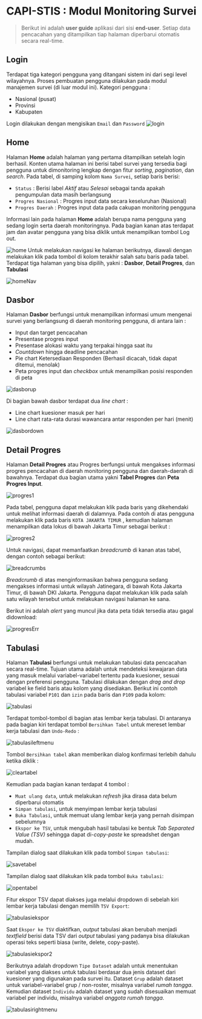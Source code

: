 # CAPI-STIS : Modul Monitoring Survei #
>Berikut ini adalah **user guide** aplikasi dari sisi **end-user**.
Setiap data pencacahan yang ditampilkan tiap halaman diperbarui otomatis secara real-time.

## Login ##
Terdapat tiga kategori pengguna yang ditangani sistem ini dari segi level wilayahnya. Proses pembuatan pengguna dilakukan pada modul manajemen survei (di luar modul ini).
Kategori pengguna :
- Nasional (pusat)
- Provinsi
- Kabupaten

Login dilakukan dengan mengisikan `Email` dan `Password`
![login](https://git.stis.ac.id/hakimirza/monitor//uploads/c5afa463723c69b9d5ced4819e2768b5/login.PNG)

## Home ##
Halaman **Home** adalah halaman yang pertama ditampilkan setelah login berhasil. Konten utama halaman ini berisi tabel survei yang tersedia bagi pengguna untuk dimonitoring lengkap dengan fitur *sorting*, *pagination*, dan *search*.
Pada tabel, di samping kolom `Nama Survei`, setiap baris berisi:
- `Status` : Berisi label *Aktif* atau *Selesai* sebagai tanda apakah pengumpulan data masih berlangsung
- `Progres Nasional` : Progres input data secara keseluruhan (Nasional)
- `Progres Daerah` : Progres input data pada cakupan monitoring pengguna

Informasi lain pada halaman **Home** adalah berupa nama pengguna yang sedang login serta daerah monitoringnya. Pada bagian kanan atas terdapat jam dan avatar pengguna yang bisa diklik untuk menampilkan tombol Log out.

![home](https://git.stis.ac.id/hakimirza/monitor/uploads/e11736ba490e1247a1fd5aab42de2882/home.PNG)
Untuk melakukan navigasi ke halaman berikutnya, diawali dengan melakukan klik pada tombol di kolom terakhir salah satu baris pada tabel. Terdapat tiga halaman yang bisa dipilih, yakni : **Dasbor**, **Detail Progres**, dan **Tabulasi**

![homeNav](https://git.stis.ac.id/hakimirza/monitor/uploads/13297e3deaf1a030b6898524f31bdb89/homeNav.PNG)

## Dasbor ##
Halaman **Dasbor** berfungsi untuk menampilkan informasi umum mengenai survei yang berlangsung di daerah monitoring pengguna, di antara lain :
- Input dan target pencacahan
- Presentase progres input
- Presentase alokasi waktu yang terpakai hingga saat itu
- *Countdown* hingga deadline pencacahan
- Pie chart Ketersediaan Responden (Berhasil dicacah, tidak dapat ditemui, menolak)
- Peta progres input dan *checkbox* untuk menampilkan posisi responden di peta

![dasborup](https://git.stis.ac.id/hakimirza/monitor/uploads/4374a82570c91ea33f55d8cd516f9b20/dasborup.png)

Di bagian bawah dasbor terdapat dua *line chart* :
- Line chart kuesioner masuk per hari
- Line chart rata-rata durasi wawancara antar responden per hari (menit)

![dasbordown](https://git.stis.ac.id/hakimirza/monitor/uploads/e39d44931947d9ab606117095c0f870e/dasbordown.png)

## Detail Progres ##
Halaman **Detail Progres** atau Progres berfungsi untuk mengakses informasi progres pencacahan di daerah monitoring pengguna dan daerah-daerah di bawahnya. Terdapat dua bagian utama yakni **Tabel Progres** dan **Peta Progres Input**.

![progres1](https://git.stis.ac.id/hakimirza/monitor/uploads/0f9b87a74ccb9844d43f7fcba2a7dc92/progres1.png)


Pada tabel, pengguna dapat melakukan klik pada baris yang dikehendaki untuk melihat informasi daerah di dalamnya. Pada contoh di atas pengguna melakukan klik pada baris `KOTA JAKARTA TIMUR` , kemudian halaman menampilkan data lokus di bawah Jakarta Timur sebagai berikut :

![progres2](https://git.stis.ac.id/hakimirza/monitor/uploads/7f5870fc20d28f5c611f754dc5a74de2/progres2.png)


Untuk navigasi, dapat memanfaatkan *breadcrumb* di kanan atas tabel, dengan contoh sebagai berikut:

![breadcrumbs](https://git.stis.ac.id/hakimirza/monitor/uploads/cbaa6bc4fb1f3e4572558670dfc39f3a/breadcrumbs.PNG)

*Breadcrumb* di atas menginformasikan bahwa pengguna sedang mengakses informasi untuk wilayah Jatinegara, di bawah Kota Jakarta Timur, di bawah DKI Jakarta. Pengguna dapat melakukan klik pada salah satu wilayah tersebut untuk melakukan navigasi halaman ke sana.


Berikut ini adalah *alert* yang muncul jika data peta tidak tersedia atau gagal didownload:

![progresErr](https://git.stis.ac.id/hakimirza/monitor/uploads/4c35814ccececa18cf53cf8d6a8001ad/progresErr.png)


## Tabulasi ##
Halaman **Tabulasi** berfungsi untuk melakukan tabulasi data pencacahan secara real-time. Tujuan utama adalah untuk mendeteksi kewajaran data yang masuk melalui variabel-variabel tertentu pada kuesioner, sesuai dengan preferensi pengguna. Tabulasi dilakukan dengan *drag and drop* variabel ke field baris atau kolom yang disediakan.
Berikut ini contoh tabulasi variabel `P101` dan `izin` pada baris dan `P109` pada kolom:

![tabulasi](https://git.stis.ac.id/hakimirza/monitor/uploads/93d35d7d7efefda75c6fd272c35ddb1f/tabulasi.png)


Terdapat tombol-tombol di bagian atas lembar kerja tabulasi. Di antaranya pada bagian kiri terdapat tombol `Bersihkan Tabel` untuk mereset lembar kerja tabulasi dan `Undo-Redo` :

![tabulasileftmenu](https://git.stis.ac.id/hakimirza/monitor/uploads/b91501e19abbb98c2fee496f0914a873/tabulasileftmenu.PNG)


Tombol `Bersihkan tabel` akan memberikan dialog konfirmasi terlebih dahulu ketika diklik :

![cleartabel](https://git.stis.ac.id/hakimirza/monitor/uploads/c604b595e49b4e422b5c9cae4fefcd3a/cleartabel.PNG)


Kemudian pada bagian kanan terdapat 4 tombol :
- `Muat ulang data`, untuk melakukan *refresh* jika dirasa data belum diperbarui otomatis
- `Simpan tabulasi`, untuk menyimpan lembar kerja tabulasi
- `Buka Tabulasi`, untuk memuat ulang lembar kerja yang pernah disimpan sebelumnya
- `Ekspor ke TSV`, untuk mengubah hasil tabulasi ke bentuk *Tab Separated Value (TSV)* sehingga dapat di-*copy-paste* ke spreadshet dengan mudah.

Tampilan dialog saat dilakukan klik pada tombol `Simpan tabulasi`:

![savetabel](https://git.stis.ac.id/hakimirza/monitor/uploads/5724ebcf58a70198e532e32901bd5b1b/savetabel.PNG)


Tampilan dialog saat dilakukan klik pada tombol `Buka tabulasi`:

![opentabel](https://git.stis.ac.id/hakimirza/monitor/uploads/0d7447e9e4505ed7ef64f926d723135b/opentabel.PNG)


Fitur ekspor TSV dapat diakses juga melalui dropdown di sebelah kiri lembar kerja tabulasi dengan memilih `TSV Export`:

![tabulasiekspor](https://git.stis.ac.id/hakimirza/monitor/uploads/bb6111c7eb987d5af39d9ba93301e3eb/tabulasiekspor.png)


Saat `Ekspor ke TSV` diaktifkan, *output* tabulasi akan berubah menjadi *textfield* berisi data TSV dari *output* tabulasi yang padanya bisa dilakukan operasi teks seperti biasa (write, delete, copy-paste).

![tabulasiekspor2](https://git.stis.ac.id/hakimirza/monitor/uploads/ca3362fec242a22fa1abbe28213b0385/tabulasiekspor2.png)

Berikutnya adalah dropdown `Tipe Dataset` adalah untuk menentukan variabel yang diakses untuk tabulasi berdasar dua jenis dataset dari kuesioner yang digunakan pada survei itu. Dataset `Grup` adalah dataset untuk variabel-variabel grup / non-roster, misalnya variabel *rumah tangga*. Kemudian dataset `Individu` adalah dataset yang sudah disesuaikan memuat variabel per individu, misalnya variabel *anggota rumah tangga*.

![tabulasirightmenu](https://git.stis.ac.id/hakimirza/monitor/uploads/d90f1a3b80fd02e5a4752dd599784867/tabulasirightmenu.PNG)
